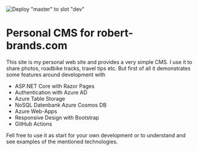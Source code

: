 ![Deploy "master" to slot "dev"](https://github.com/rbrands/robert-brands-com/workflows/Deploy%20%22master%22%20to%20slot%20%22dev%22/badge.svg)

# Personal CMS for robert-brands.com

This site is my personal web site and provides a very simple CMS. I use it to share photos, roadbike tracks, travel tips etc. But first of all it demonstrates some features around development with 

- ASP.NET Core with Razor Pages
- Authentication with Azure AD
- Azure Table Storage
- NoSQL Datenbank Azure Cosmos DB
- Azure Web-Apps
- Responsive Design with Bootstrap
- GitHub Actions

Fell free to use it as start for your own development or to understand and see examples of the mentioned technologies.


